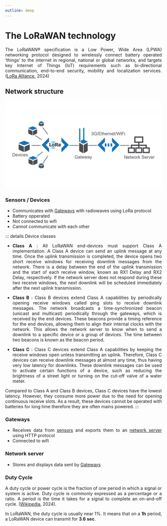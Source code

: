 ```yaml
---
outline: deep
---
```

<div style="text-align: justify"> 

# The LoRaWAN technology

The LoRaWAN® specification is a Low Power, Wide Area (LPWA) networking protocol designed to wirelessly connect battery operated ‘things’ to the internet in regional, national or global networks, and targets key Internet of Things (IoT) requirements such as bi-directional communication, end-to-end security, mobility and localization services. ([LoRa Alliance](https://lora-alliance.org/about-lorawan/), 2024)

## Network structure

<img src='../public/lorawan-architecture.png' 
        alt="Unavailable content"
        style="display: slock; margin: 0 auto" />

### Sensors / Devices
- Communicates with [Gateways](#gateways) with radiowaves using LoRa protocol
- Battery opperated
- Not connected to wifi
- Cannot communicate with each other

::: details Device classes
- **Class A** : All LoRaWAN end-devices must support Class A implementation. A Class A device can send an uplink message at any time. Once the uplink transmission is completed, the device opens two short receive windows for receiving downlink messages from the network. There is a delay between the end of the uplink transmission and the start of each receive window, known as RX1 Delay and RX2 Delay, respectively. If the network server does not respond during these two receive windows, the next downlink will be scheduled immediately after the next uplink transmission.


- **Class B** : Class B devices extend Class A capabilities by periodically opening receive windows called ping slots to receive downlink messages. The network broadcasts a time-synchronized beacon (unicast and multicast) periodically through the gateways, which is received by the end devices. These beacons provide a timing reference for the end devices, allowing them to align their internal clocks with the network. This allows the network server to know when to send a downlink to a specific device or a group of devices. The time between two beacons is known as the beacon period.

- **Class C** : Class C devices extend Class A capabilities by keeping the receive windows open unless transmitting an uplink. Therefore, Class C devices can receive downlink messages at almost any time, thus having very low latency for downlinks. These downlink messages can be used to activate certain functions of a device, such as reducing the brightness of a street light or turning on the cut-off valve of a water meter.

Compared to Class A and Class B devices, Class C devices have the lowest latency. However, they consume more power due to the need for opening continuous receive slots. As a result, these devices cannot be operated with batteries for long time therefore they are often mains powered.
:::

### Gateways
- Receives data from [sensors](#sensors--devices) and exports them to an [network server](#network-server) using HTTP protocol
- Connected to wifi

### Network server
- Stores and displays data sent by [Gateways](#gateways)

### Duty Cycle
A duty cycle or power cycle is the fraction of one period in which a signal or system is active. Duty cycle is commonly expressed as a percentage or a ratio. A period is the time it takes for a signal to complete an on-and-off cycle. ([Wikipedia](https://en.wikipedia.org/wiki/Duty_cycle), 2024).

In LoRaWAN, the duty cycle is usually near 1%. It means that on a **1h** period, a LoRaWAN device can transmit for **3.6 sec**.

</div>